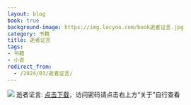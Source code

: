 ```yaml
---
layout: blog
book: true
background-image: https://img.locyoo.com/book逝者证言.jpg
category: 书籍
title: 逝者证言
tags:
- 书籍
- 小说
redirect_from:
  - /2024/03/逝者证言/
---
```

![](https://img.locyoo.com/book逝者证言.jpg)
逝者证言: <a name = "ref1" href="https://url18.ctfile.com/f/50983618-1253433070-b49103?p=3619">点击下载</a>，访问密码请点击右上方“关于”自行查看
